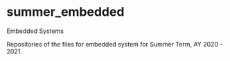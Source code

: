# summer_embedded
Embedded Systems

Repositories of the files for embedded system for Summer Term, AY 2020 - 2021.
